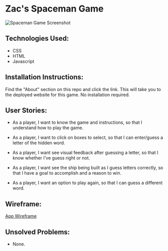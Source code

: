 # Zac's Spaceman Game

![Spaceman Game Screenshot](https://user-images.githubusercontent.com/23196638/207168574-7c13983b-69f4-4efd-8c26-38731e7fb47b.png)

## Technologies Used:

- CSS
- HTML
- Javascript

## Installation Instructions:

Find the "About" section on this repo and click the link. This will take you to the deployed website for this game. No installation required.

## User Stories:

- As a player, I want to know the game and instructions, so that I understand how to play the game.

- As a player, I want to click on boxes to select, so that I can enter/guess a letter of the hidden word.

- As a player, I want see visual feedback after guessing a letter, so that I know whether I've guess right or not.

- As a player, I want see the ship being built as I guess letters correctly, so that I have a goal to accomplish and a reason to win.

- As a player, I want an option to play again, so that I can guess a different word.

## Wireframe:

[App Wireframe](/Screen%20Shot%202022-09-13%20at%2012.34.03%20PM.png)

## Unsolved Problems:

- None.
